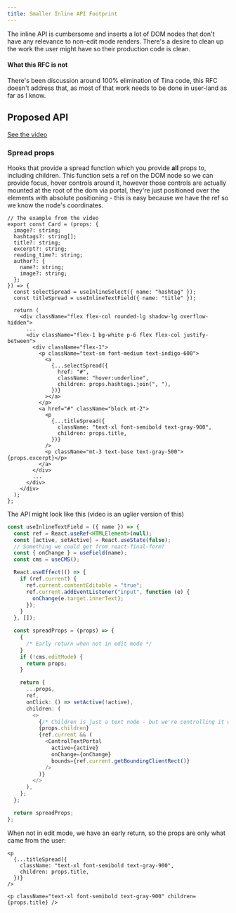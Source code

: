 ```yaml
---
title: Smaller Inline API Footprint
---
```


The inline API is cumbersome and inserts a lot of DOM nodes that don't have any relevance to non-edit mode renders. There's a desire to clean up the work the user might have so their production code is clean.

#### What this RFC is not

There's been discussion around 100% elimination of Tina code, this RFC doesn't address that, as most of that work needs to be done in user-land as far as I know.

## Proposed API

[See the video](https://www.loom.com/share/030d372f1b774910a3b73101cbed2486)

### Spread props

Hooks that provide a spread function which you provide **all** props to, including children. This function sets a ref on the DOM node so we can provide focus, hover controls around it, however those controls are actually mounted at the root of the dom via portal, they're just positioned over the elements with absolute positioning - this is easy because we have the ref so we know the node's coordinates.

```tsx
// The example from the video
export const Card = (props: {
  image?: string;
  hashtags?: string[];
  title?: string;
  excerpt?: string;
  reading_time?: string;
  author?: {
    name?: string;
    image?: string;
  };
}) => {
  const selectSpread = useInlineSelect({ name: "hashtag" });
  const titleSpread = useInlineTextField({ name: "title" });

  return (
    <div className="flex flex-col rounded-lg shadow-lg overflow-hidden">
      ...
      <div className="flex-1 bg-white p-6 flex flex-col justify-between">
        <div className="flex-1">
          <p className="text-sm font-medium text-indigo-600">
            <a
              {...selectSpread({
                href: "#",
                className: "hover:underline",
                children: props.hashtags.join(", "),
              })}
            ></a>
          </p>
          <a href="#" className="block mt-2">
            <p
              {...titleSpread({
                className: "text-xl font-semibold text-gray-900",
                children: props.title,
              })}
            />
            <p className="mt-3 text-base text-gray-500">{props.excerpt}</p>
          </a>
        </div>
        ...
      </div>
    </div>
  );
};
```

The API might look like this (video is an uglier version of this)

```ts
const useInlineTextField = ({ name }) => {
  const ref = React.useRef<HTMLElement>(null);
  const [active, setActive] = React.useState(false);
  // Something we could get from react-final-form?
  const { onChange } = useField(name);
  const cms = useCMS();

  React.useEffect(() => {
    if (ref.current) {
      ref.current.contentEditable = "true";
      ref.current.addEventListener("input", function (e) {
        onChange(e.target.innerText);
      });
    }
  }, []);

  const spreadProps = (props) => {
    {
      /* Early return when not in edit mode */
    }
    if (!cms.editMode) {
      return props;
    }

    return {
      ...props,
      ref,
      onClick: () => setActive(!active),
      children: (
        <>
          {/* Children is just a text node - but we're controlling it with contenteditable in this phase */}
          {props.children}
          {ref.current && (
            <ControlTextPortal
              active={active}
              onChange={onChange}
              bounds={ref.current.getBoundingClientRect()}
            />
          )}
        </>
      ),
    };
  };

  return spreadProps;
};
```

When not in edit mode, we have an early return, so the props are only what came from the user:

```tsx
<p
  {...titleSpread({
    className: "text-xl font-semibold text-gray-900",
    children: props.title,
  })}
/>
```

```tsx
<p className="text-xl font-semibold text-gray-900" children={props.title} />
```
